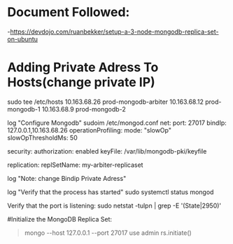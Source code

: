 # Document Followed:
-https://devdojo.com/ruanbekker/setup-a-3-node-mongodb-replica-set-on-ubuntu

# Adding Private Adress To Hosts(change private IP)
sudo tee /etc/hosts
10.163.68.26 prod-mongodb-arbiter
10.163.68.12 prod-mongodb-1
10.163.68.9  prod-mongodb-2


log "Configure Mongodb"
sudoim /etc/mongod.conf
net:
  port: 27017
  bindIp: 127.0.0.1,10.163.68.26
operationProfiling:
  mode: "slowOp"
  slowOpThresholdMs: 50

security:
  authorization: enabled
  keyFile: /var/lib/mongodb-pki/keyfile

replication:
  replSetName: my-arbiter-replicaset

log "Note: change Bindip Private Adress"


log "Verify that the process has started"
sudo systemctl status mongod

Verify that the port is listening:
sudo netstat -tulpn | grep -E '(State|2950)'

#Initialize the MongoDB Replica Set:
>mongo --host 127.0.0.1 --port 27017
>use admin
>rs.initiate()
